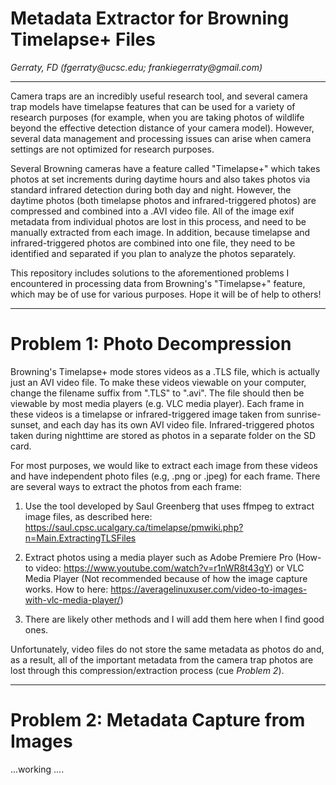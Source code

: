 # Metadata Extractor for Browning Timelapse+ Files

*Gerraty, FD (fgerraty\@ucsc.edu; frankiegerraty\@gmail.com)*

------------------------------------------------------------------------

Camera traps are an incredibly useful research tool, and several camera trap models have timelapse features that can be used for a variety of research purposes (for example, when you are taking photos of wildlife beyond the effective detection distance of your camera model). However, several data management and processing issues can arise when camera settings are not optimized for research purposes.

Several Browning cameras have a feature called "Timelapse+" which takes photos at set increments during daytime hours and also takes photos via standard infrared detection during both day and night. However, the daytime photos (both timelapse photos and infrared-triggered photos) are compressed and combined into a .AVI video file. All of the image exif metadata from individual photos are lost in this process, and need to be manually extracted from each image. In addition, because timelapse and infrared-triggered photos are combined into one file, they need to be identified and separated if you plan to analyze the photos separately.

This repository includes solutions to the aforementioned problems I encountered in processing data from Browning's "Timelapse+" feature, which may be of use for various purposes. Hope it will be of help to others!

------------------------------------------------------------------------

# Problem 1: Photo Decompression

Browning's Timelapse+ mode stores videos as a .TLS file, which is actually just an AVI video file. To make these videos viewable on your computer, change the filename suffix from ".TLS" to ".avi". The file should then be viewable by most media players (e.g. VLC media player). Each frame in these videos is a timelapse or infrared-triggered image taken from sunrise-sunset, and each day has its own AVI video file. Infrared-triggered photos taken during nighttime are stored as photos in a separate folder on the SD card. 

For most purposes, we would like to extract each image from these videos and have independent photo files (e.g, .png or .jpeg) for each frame. There are several ways to extract the photos from each frame: 

1) Use the tool developed by Saul Greenberg that uses ffmpeg to extract image files, as described here: https://saul.cpsc.ucalgary.ca/timelapse/pmwiki.php?n=Main.ExtractingTLSFiles
   
2) Extract photos using a media player such as Adobe Premiere Pro (How-to video: https://www.youtube.com/watch?v=r1nWR8t43gY) or VLC Media Player (Not recommended because of how the image capture works. How to here: https://averagelinuxuser.com/video-to-images-with-vlc-media-player/) 

3) There are likely other methods and I will add them here when I find good ones. 

Unfortunately, video files do not store the same metadata as photos do and, as a result, all of the important metadata from the camera trap photos are lost through this compression/extraction process (cue *Problem 2*). 

------------------------------------------------------------------------

# Problem 2: Metadata Capture from Images

...working ....
